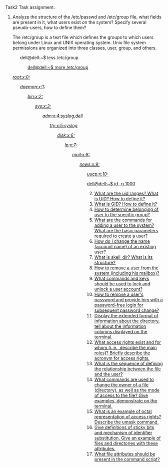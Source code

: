 Task2
Task assignment.
1) Analyze the structure of the /etc/passwd and /etc/group file, what fields are present in it, what users exist on the system? Specify several pseudo-users, how to define them?

    The /etc/group is a text file which defines the groups to which users belong under Linux and UNIX operating system. 
    Unix file system permissions are organized into three classes, user, group, and others.

    <ul>dell@dell:~$ less /etc/group<u/l>
    <ul>dell@dell:~$ more /etc/group</ul>

<ul><i>root:x:0:</i><u/l>
<ul><i>daemon:x:1:</i><u/l>
<ul><i>bin:x:2:</i><u/l>
<ul><i>sys:x:3:</i><u/l>
<ul><i>adm:x:4:syslog,dell</i><u/l>
<ul><i>tty:x:5:syslog</i><u/l>
<ul><i>disk:x:6:</i><u/l>
<ul><i>lp:x:7:</i><u/l>
<ul><i>mail:x:8:</i><u/l>
<ul><i>news:x:9:</i><u/l>
<ul><i>uucp:x:10:</i><u/l>

dell@dell:~$ id -g
1000

2) What are the uid ranges? What is UID? How to define it?
3) What is GID? How to define it?
4) How to determine belonging of user to the specific group?
5) What are the commands for adding a user to the system? What are the basic parameters required to create a user?
6) How do I change the name (account name) of an existing user?
7) What is skell_dir? What is its structure?
8) How to remove a user from the system (including his mailbox)?
9) What commands and keys should be used to lock and unlock a user account?
10) How to remove a user's password and provide him with a password-free login for subsequent password change?
11) Display the extended format of information about the directory, tell about the information columns displayed on the terminal.
12) What access rights exist and for whom (i. e., describe the main roles)? Briefly describe the acronym for access rights.
13) What is the sequence of defining the relationship between the file and the user?
14) What commands are used to change the owner of a file (directory), as well as the mode of access to the file? Give examples, demonstrate on the terminal.
15) What is an example of octal representation of access rights? Describe the umask command.
16) Give definitions of sticky bits and mechanism of identifier substitution. Give an example of files and directories with these attributes.
17) What file attributes should be present in the command script?

